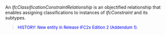 ﻿An _IfcClassificationConstraintRelationship_ is an objectified relationship that enables assigning classifications to instances of _IfcConstraint_ and its subtypes.

> <font color="#0000FF" size="-1">HISTORY: New entity in Release IFC2x Edition 2 (Addendum 1).</font>
>